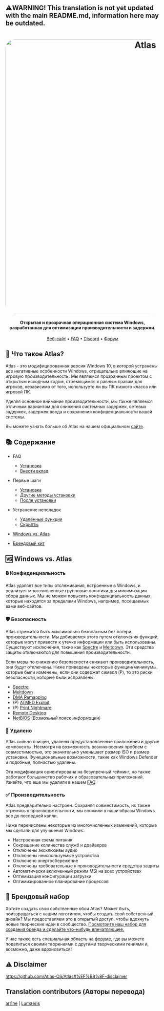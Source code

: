 ﻿## ⚠️WARNING! This translation is not yet updated with the main README.md, information here may be outdated.
<h1 align="center">
  <a href="http://atlasos.net"><img src="https://cdn.jsdelivr.net/gh/Atlas-OS/Atlas@main/img/banner.png" alt="Atlas" width="900" style="border-radius: 30px"></a>
</h1>

<h4 align="center">Открытая и прозрачная операционная система Windows, разработанная для оптимизации производительности и задержки.</h4>

<p align="center">
  <a href="https://atlasos.net">Веб-сайт</a>
  •
  <a href="https://docs.atlasos.net/FAQ/Installation/">FAQ</a>
  •
  <a href="https://discord.atlasos.net" target="_blank">Discord</a>
  •
  <a href="https://forum.atlasos.net">Форум</a>
</p>

## 🤔 **Что такое Atlas?**

Atlas - это модифицированная версия Windows 10, в которой устранены все негативные особенности Windows, отрицательно влияющие на игровую производительность. Мы являемся прозрачным проектом с открытым исходным кодом, стремящимся к равным правам для игроков, независимо от того, используете ли вы ПК низкого класса или игровой ПК.

Уделяя основное внимание производительности, мы также являемся отличным вариантом для снижения системных задержек, сетевых задержек, задержек ввода и сохранения конфиденциальности вашей системы.

Вы можете узнать больше об Atlas на нашем официальном [сайте](https://atlasos.net).

## 📚 **Содержание**
- FAQ
  - [Установка](https://docs.atlasos.net/FAQ/Installation/)
  - [Внести вклад](https://docs.atlasos.net/FAQ/Contribute/)

- Первые шаги
  - [Установка](https://docs.atlasos.net/Getting%20started/Installation/)
  - [Другие методы установки](https://docs.atlasos.net/Getting%20started/Other%20installation%20methods/Install%20with%20no%20USB/)
  - [После установки](https://docs.atlasos.net/Getting%20started/Post-Installation/Drivers/)

- Устранение неполадок
  - [Удалённые функции](https://docs.atlasos.net/Troubleshooting/Removed%20features/)
  - [Скрипты](https://docs.atlasos.net/Troubleshooting/Scripts/)

- <a href="#windows-vs-atlas">Windows vs. Atlas</a>
- [Брендовый кит](https://cdn.jsdelivr.net/gh/Atlas-OS/Atlas@main/img/brand-kit.zip)

## 🆚 **Windows vs. Atlas**

### 🔒 Конфиденциальность
Atlas удаляет все типы отслеживания, встроенные в Windows, и реализует многочисленные групповые политики для минимизации сбора данных. Мы не можем повысить конфиденциальность данных, которые находятся за пределами Windows, например, посещаемых вами веб-сайтов.

### 🛡️ Безопасность
Atlas стремится быть максимально безопасным без потери производительности. Мы добиваемся этого путем отключения функций, которые могут привести к утечке информации или быть использованы. Существуют исключения, такие как [Spectre](https://spectreattack.com/spectre.pdf) и [Meltdown](https://meltdownattack.com/meltdown.pdf). Эти средства защиты отключаются для повышения производительности.

Если меры по снижению безопасности снижают производительность, они будут отключены.
Ниже приведены некоторые функции/минимумы, которые были изменены, если они содержат символ (P), то это риски безопасности, которые были исправлены:

- [Spectre](https://spectreattack.com/spectre.pdf)
- [Meltdown](https://meltdownattack.com/meltdown.pdf)
- [DMA Remapping](https://docs.microsoft.com/en-us/windows/security/information-protection/kernel-dma-protection-for-thunderbolt)
- (P) [ATMFD Exploit](https://msrc.microsoft.com/update-guide/en-US/vulnerability/CVE-2020-1020)
- (P) [Print Nightmare](https://us-cert.cisa.gov/ncas/current-activity/2021/06/30/printnightmare-critical-windows-print-spooler-vulnerability)
- [Remote Desktop](https://cve.mitre.org/cgi-bin/cvekey.cgi?keyword=Windows+Remote+Desktop)
- [NetBIOS](https://en.wikipedia.org/wiki/NetBIOS) (*Возможный поиск информации*)

### 🚀 Удалено
Atlas сильно очищен, удалены предустановленные приложения и другие компоненты. Несмотря на возможность возникновения проблем с совместимостью, это значительно уменьшает размер ISO и размер установки. Функциональные возможности, такие как Windows Defender и подобные, полностью удалены.

Эта модификация ориентирована на безупречный гейминг, но также работают большинство рабочих и образовательных приложений. Узнайте, что еще мы удалили в нашем [FAQ](https://docs.atlasos.net/Troubleshooting/Removed%20features/).

### ✅ Производительность
Atlas предварительно настроен. Сохраняя совместимость, но также стремясь к производительности, мы вложили в наши образы Windows все до последней капли.

Ниже перечислены некоторые из многочисленных изменений, которые мы сделали для улучшения Windows.

- Настроенная схема питания
- Сокращение количества служб и драйверов
- Отключены эксклюзивы аудио
- Отключены неиспользуемые устройства
- Отключено энергосбережение
- Отключены требовательные к производительности средства защиты
- Автоматически включенный режим MSI на всех устройствах
- Оптимизация конфигурации загрузки
- Оптимизированное планирование процессов

## 🎨 Брендовый набор
Хотите создать свои собственные обои Atlas? Может быть, поизвращаться с нашим логотипом, чтобы создать свой собственный дизайн? Мы предоставляем это в открытый доступ, чтобы вдохнуть новые творческие идеи в сообщество. [Посмотрите наш набор для создания бренда и сделайте что-нибудь впечатляющее.](https://cdn.jsdelivr.net/gh/Atlas-OS/Atlas@main/img/brand-kit.zip)

У нас также есть специальная область на [форуме](https://forum.atlasos.net/t/art-showcase), где вы можете поделиться своими творениями с другими творческими гениями и, возможно, даже вдохновиться!

## ⚠️ Disclaimer
https://github.com/Atlas-OS/Atlas#%EF%B8%8F-disclaimer

## Translation contributors (Авторы перевода)

[arl1ne](https://github.com/arl1nef) |
[Lumaeris](https://github.com/Lumaeris)
